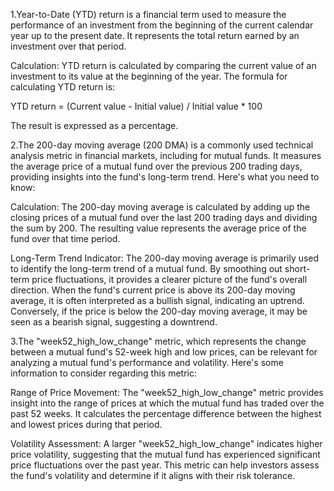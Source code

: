 1.Year-to-Date (YTD) return is a financial term used to measure the performance of an investment from the beginning of the current calendar year up to the present date. 
It represents the total return earned by an investment over that period. 

Calculation: YTD return is calculated by comparing the current value of an investment to its value at the beginning of the year. The formula for calculating YTD return is:

YTD return = (Current value - Initial value) / Initial value * 100

The result is expressed as a percentage.

2.The 200-day moving average (200 DMA) is a commonly used technical analysis metric in financial markets, including for mutual funds. It measures the average price of a mutual fund over the previous 200 trading days, providing insights into the fund's long-term trend. Here's what you need to know:

Calculation: The 200-day moving average is calculated by adding up the closing prices of a mutual fund over the last 200 trading days and dividing the sum by 200. The resulting value represents the average price of the fund over that time period.

Long-Term Trend Indicator: The 200-day moving average is primarily used to identify the long-term trend of a mutual fund. By smoothing out short-term price fluctuations, it provides a clearer picture of the fund's overall direction. When the fund's current price is above its 200-day moving average, it is often interpreted as a bullish signal, indicating an uptrend. Conversely, if the price is below the 200-day moving average, it may be seen as a bearish signal, suggesting a downtrend.


3.The "week52_high_low_change" metric, which represents the change between a mutual fund's 52-week high and low prices, can be relevant for analyzing a mutual fund's performance and volatility. Here's some information to consider regarding this metric:

Range of Price Movement: The "week52_high_low_change" metric provides insight into the range of prices at which the mutual fund has traded over the past 52 weeks. It calculates the percentage difference between the highest and lowest prices during that period.

Volatility Assessment: A larger "week52_high_low_change" indicates higher price volatility, suggesting that the mutual fund has experienced significant price fluctuations over the past year. This metric can help investors assess the fund's volatility and determine if it aligns with their risk tolerance.

